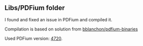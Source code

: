 ## Libs/PDFium folder

I found and fixed an issue in PDFium and compiled it.

Compilation is based on solution from [bblanchon/pdfium-binaries](https://github.com/bblanchon)

Used PDFium version: [4720](https://pdfium.googlesource.com/pdfium/+/refs/heads/chromium/4720).
